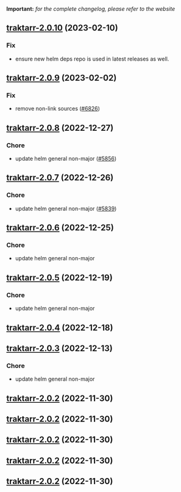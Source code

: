 **Important:**
*for the complete changelog, please refer to the website*




## [traktarr-2.0.10](https://github.com/truecharts/charts/compare/traktarr-2.0.9...traktarr-2.0.10) (2023-02-10)

### Fix

- ensure new helm deps repo is used in latest releases as well.
  
  


## [traktarr-2.0.9](https://github.com/truecharts/charts/compare/traktarr-2.0.8...traktarr-2.0.9) (2023-02-02)

### Fix

- remove non-link sources ([#6826](https://github.com/truecharts/charts/issues/6826))
  
  


## [traktarr-2.0.8](https://github.com/truecharts/charts/compare/traktarr-2.0.7...traktarr-2.0.8) (2022-12-27)

### Chore

- update helm general non-major ([#5856](https://github.com/truecharts/charts/issues/5856))
  
  


## [traktarr-2.0.7](https://github.com/truecharts/charts/compare/traktarr-2.0.6...traktarr-2.0.7) (2022-12-26)

### Chore

- update helm general non-major ([#5839](https://github.com/truecharts/charts/issues/5839))
  
  


## [traktarr-2.0.6](https://github.com/truecharts/charts/compare/traktarr-2.0.5...traktarr-2.0.6) (2022-12-25)

### Chore

- update helm general non-major
  
  


## [traktarr-2.0.5](https://github.com/truecharts/charts/compare/traktarr-2.0.4...traktarr-2.0.5) (2022-12-19)

### Chore

- update helm general non-major
  
  


## [traktarr-2.0.4](https://github.com/truecharts/charts/compare/traktarr-2.0.3...traktarr-2.0.4) (2022-12-18)




## [traktarr-2.0.3](https://github.com/truecharts/charts/compare/traktarr-2.0.2...traktarr-2.0.3) (2022-12-13)

### Chore

- update helm general non-major
  
  


## [traktarr-2.0.2](https://github.com/truecharts/charts/compare/traktarr-2.0.1...traktarr-2.0.2) (2022-11-30)




## [traktarr-2.0.2](https://github.com/truecharts/charts/compare/traktarr-2.0.1...traktarr-2.0.2) (2022-11-30)




## [traktarr-2.0.2](https://github.com/truecharts/charts/compare/traktarr-2.0.1...traktarr-2.0.2) (2022-11-30)




## [traktarr-2.0.2](https://github.com/truecharts/charts/compare/traktarr-2.0.1...traktarr-2.0.2) (2022-11-30)




## [traktarr-2.0.2](https://github.com/truecharts/charts/compare/traktarr-2.0.1...traktarr-2.0.2) (2022-11-30)




